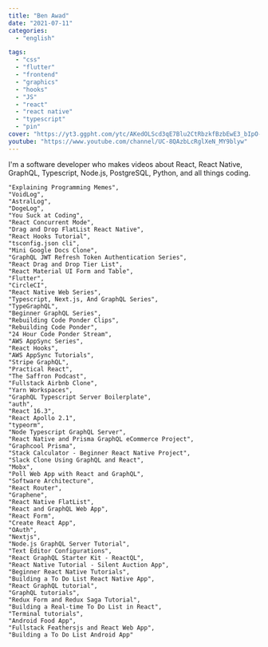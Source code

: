 ```yaml
---
title: "Ben Awad"
date: "2021-07-11"
categories:
  - "english"

tags:
  - "css"
  - "flutter"
  - "frontend"
  - "graphics"
  - "hooks"
  - "JS"
  - "react"
  - "react native"
  - "typescript"
  - "pin"
cover: "https://yt3.ggpht.com/ytc/AKedOLScd3qE7Blu2CtRbzkfBzbEwE3_bIpO-dRaQjTPTg=s176-c-k-c0x00ffffff-no-rj"
youtube: "https://www.youtube.com/channel/UC-8QAzbLcRglXeN_MY9blyw"
---
```

I'm a software developer who makes videos about React, React Native, GraphQL, Typescript, Node.js, PostgreSQL, Python, and all things coding. 


    "Explaining Programming Memes",
    "VoidLog",
    "AstralLog",
    "DogeLog",
    "You Suck at Coding",
    "React Concurrent Mode",
    "Drag and Drop FlatList React Native",
    "React Hooks Tutorial",
    "tsconfig.json cli",
    "Mini Google Docs Clone",
    "GraphQL JWT Refresh Token Authentication Series",
    "React Drag and Drop Tier List",
    "React Material UI Form and Table",
    "Flutter",
    "CircleCI",
    "React Native Web Series",
    "Typescript, Next.js, And GraphQL Series",
    "TypeGraphQL",
    "Beginner GraphQL Series",
    "Rebuilding Code Ponder Clips",
    "Rebuilding Code Ponder",
    "24 Hour Code Ponder Stream",
    "AWS AppSync Series",
    "React Hooks",
    "AWS AppSync Tutorials",
    "Stripe GraphQL",
    "Practical React",
    "The Saffron Podcast",
    "Fullstack Airbnb Clone",
    "Yarn Workspaces",
    "GraphQL Typescript Server Boilerplate",
    "auth",
    "React 16.3",
    "React Apollo 2.1",
    "typeorm",
    "Node Typescript GraphQL Server",
    "React Native and Prisma GraphQL eCommerce Project",
    "Graphcool Prisma",
    "Stack Calculator - Beginner React Native Project",
    "Slack Clone Using GraphQL and React",
    "Mobx",
    "Poll Web App with React and GraphQL",
    "Software Architecture",
    "React Router",
    "Graphene",
    "React Native FlatList",
    "React and GraphQL Web App",
    "React Form",
    "Create React App",
    "OAuth",
    "Nextjs",
    "Node.js GraphQL Server Tutorial",
    "Text Editor Configurations",
    "React GraphQL Starter Kit - ReactQL",
    "React Native Tutorial - Silent Auction App",
    "Beginner React Native Tutorials",
    "Building a To Do List React Native App",
    "React GraphQL tutorial",
    "GraphQL tutorials",
    "Redux Form and Redux Saga Tutorial",
    "Building a Real-time To Do List in React",
    "Terminal tutorials",
    "Android Food App",
    "Fullstack Feathersjs and React Web App",
    "Building a To Do List Android App"
